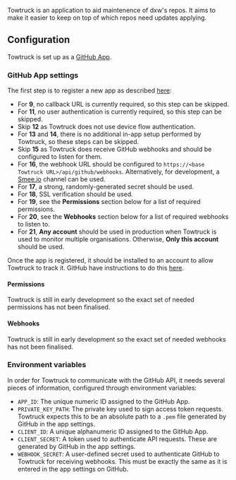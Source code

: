 Towtruck is an application to aid maintenence of dxw's repos. 
It aims to make it easier to keep on top of which repos need updates applying.


## Configuration

Towtruck is set up as a [GitHub App](https://docs.github.com/en/apps).


### GitHub App settings

The first step is to register a new app as described [here](https://docs.github.com/en/apps/creating-github-apps/registering-a-github-app/registering-a-github-app):
- For **9**, no callback URL is currently required, so this step can be skipped.
- For **11**, no user authentication is currently required, so this step can be skipped.
- Skip **12** as Towtruck does not use device flow authentication.
- For **13** and **14**, there is no additional in-app setup performed by Towtruck, so these steps can be skipped.
- Skip **15** as Towtruck does receive GitHub webhooks and should be configured to listen for them.
- For **16**, the webhook URL should be configured to `https://<base Towtruck URL>/api/github/webhooks`.
  Alternatively, for development, a [Smee.io](https://smee.io/) channel can be used.
- For **17**, a strong, randomly-generated secret should be used.
- For **18**, SSL verification should be used.
- For **19**, see the **Permissions** section below for a list of required permissions.
- For **20**, see the **Webhooks** section below for a list of required webhooks to listen to.
- For **21**, **Any account** should be used in production when Towtruck is used to monitor multiple organisations.
  Otherwise, **Only this account** should be used.

Once the app is registered, it should be installed to an account to allow Towtruck to track it.
GitHub have instructions to do this [here](https://docs.github.com/en/apps/using-github-apps/installing-your-own-github-app).


#### Permissions

Towtruck is still in early development so the exact set of needed permissions has not been finalised.


#### Webhooks

Towtruck is still in early development so the exact set of needed webhooks has not been finalised.


### Environment variables

In order for Towtruck to communicate with the GitHub API, it needs several pieces of information, configured through environment variables:
- `APP_ID`: The unique numeric ID assigned to the GitHub App.
- `PRIVATE_KEY_PATH`: The private key used to sign access token requests. Towtruck expects this to be an absolute path to a `.pem` file generated by GitHub in the app settings.
- `CLIENT_ID`: A unique alphanumeric ID assigned to the GitHub App.
- `CLIENT_SECRET`: A token used to authenticate API requests. These are generated by GitHub in the app settings.
- `WEBHOOK_SECRET`: A user-defined secret used to authenticate GitHub to Towtruck for receiving webhooks. This must be exactly the same as it is entered in the app settings on GitHub.
